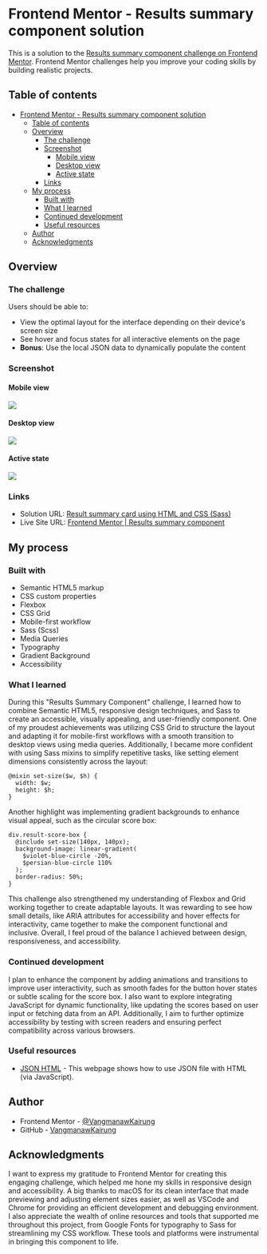 # Frontend Mentor - Results summary component solution

This is a solution to the [Results summary component challenge on Frontend Mentor](https://www.frontendmentor.io/challenges/results-summary-component-CE_K6s0maV). Frontend Mentor challenges help you improve your coding skills by building realistic projects.

## Table of contents

- [Frontend Mentor - Results summary component solution](#frontend-mentor---results-summary-component-solution)
  - [Table of contents](#table-of-contents)
  - [Overview](#overview)
    - [The challenge](#the-challenge)
    - [Screenshot](#screenshot)
      - [Mobile view](#mobile-view)
      - [Desktop view](#desktop-view)
      - [Active state](#active-state)
    - [Links](#links)
  - [My process](#my-process)
    - [Built with](#built-with)
    - [What I learned](#what-i-learned)
    - [Continued development](#continued-development)
    - [Useful resources](#useful-resources)
  - [Author](#author)
  - [Acknowledgments](#acknowledgments)

## Overview

### The challenge

Users should be able to:

- View the optimal layout for the interface depending on their device's screen size
- See hover and focus states for all interactive elements on the page
- **Bonus**: Use the local JSON data to dynamically populate the content

### Screenshot

#### Mobile view

![](./sources/screenshots/Mobile%20view.png)

#### Desktop view

![](./sources/screenshots/Desktop%20view.png)

#### Active state

![](./sources/screenshots/Active%20state.png)

### Links

- Solution URL: [Result summary card using HTML and CSS (Sass)](https://www.frontendmentor.io/solutions/result-summary-card-using-html-and-css-sass-XfakBL63ME)
- Live Site URL: [Frontend Mentor | Results summary component](https://vangmanawkairung.github.io/Frontend-Mentor_result-summary-component/)

## My process

### Built with

- Semantic HTML5 markup
- CSS custom properties
- Flexbox
- CSS Grid
- Mobile-first workflow
- Sass (Scss)
- Media Queries
- Typography
- Gradient Background
- Accessibility

### What I learned

During this "Results Summary Component" challenge, I learned how to combine Semantic HTML5, responsive design techniques, and Sass to create an accessible, visually appealing, and user-friendly component. One of my proudest achievements was utilizing CSS Grid to structure the layout and adapting it for mobile-first workflows with a smooth transition to desktop views using media queries. Additionally, I became more confident with using Sass mixins to simplify repetitive tasks, like setting element dimensions consistently across the layout:

```
@mixin set-size($w, $h) {
  width: $w;
  height: $h;
}
```

Another highlight was implementing gradient backgrounds to enhance visual appeal, such as the circular score box:

```
div.result-score-box {
  @include set-size(140px, 140px);
  background-image: linear-gradient(
    $violet-blue-circle -20%,
    $persian-blue-circle 110%
  );
  border-radius: 50%;
}
```

This challenge also strengthened my understanding of Flexbox and Grid working together to create adaptable layouts. It was rewarding to see how small details, like ARIA attributes for accessibility and hover effects for interactivity, came together to make the component functional and inclusive. Overall, I feel proud of the balance I achieved between design, responsiveness, and accessibility.

### Continued development

I plan to enhance the component by adding animations and transitions to improve user interactivity, such as smooth fades for the button hover states or subtle scaling for the score box. I also want to explore integrating JavaScript for dynamic functionality, like updating the scores based on user input or fetching data from an API. Additionally, I aim to further optimize accessibility by testing with screen readers and ensuring perfect compatibility across various browsers.

### Useful resources

- [JSON HTML](https://www.w3schools.com/js/js_json_html.asp) - This webpage shows how to use JSON file with HTML (via JavaScript).

## Author

- Frontend Mentor - [@VangmanawKairung](https://www.frontendmentor.io/profile/VangmanawKairung)
- GitHub - [VangmanawKairung](https://github.com/VangmanawKairung)

## Acknowledgments

I want to express my gratitude to Frontend Mentor for creating this engaging challenge, which helped me hone my skills in responsive design and accessibility. A big thanks to macOS for its clean interface that made previewing and adjusting element sizes easier, as well as VSCode and Chrome for providing an efficient development and debugging environment. I also appreciate the wealth of online resources and tools that supported me throughout this project, from Google Fonts for typography to Sass for streamlining my CSS workflow. These tools and platforms were instrumental in bringing this component to life.
